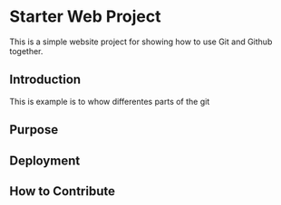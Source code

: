 # Starter Web Project

This is a simple website project for showing how to use Git and Github together.

## Introduction

This is example is to whow differentes parts of the git 

## Purpose

## Deployment

## How to Contribute